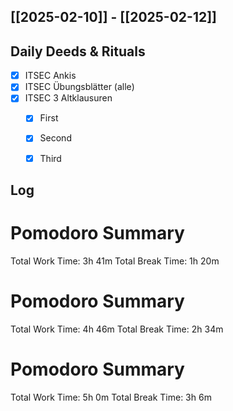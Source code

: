 ## [[2025-02-10]] - [[2025-02-12]]

## Daily Deeds & Rituals
- [x] ITSEC Ankis
- [x] ITSEC Übungsblätter (alle)
- [x] ITSEC 3 Altklausuren 
	- [x] First
	- [x] Second
	- [x] Third 
	

## Log
# Pomodoro Summary

Total Work Time: 3h 41m
Total Break Time: 1h 20m

# Pomodoro Summary

Total Work Time: 4h 46m
Total Break Time: 2h 34m

# Pomodoro Summary

Total Work Time: 5h 0m
Total Break Time: 3h 6m
